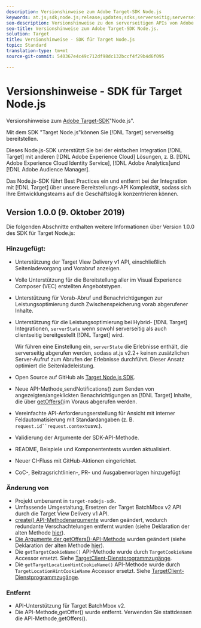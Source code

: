 ```yaml
---
description: Versionshinweise zum Adobe Target-SDK Node.js
keywords: at.js;sdk;node.js;release;updates;sdks;serverseitig;serverseitig;nodejs
seo-description: Versionshinweise zu den serverseitigen APIs von Adobe Target.
seo-title: Versionshinweise zum Adobe Target-SDK Node.js.
solution: Target
title: Versionshinweise - SDK für Target Node.js
topic: Standard
translation-type: tm+mt
source-git-commit: 540367e4c49c712df98dc132bccf4f29b4d6f095

---
```



# Versionshinweise - SDK für Target Node.js

Versionshinweise zum [Adobe Target-SDK](https://github.com/adobe/target-nodejs-sdk)"Node.js".

Mit dem SDK "Target Node.js"können Sie [!DNL Target] serverseitig bereitstellen.

Dieses Node.js-SDK unterstützt Sie bei der einfachen Integration [!DNL Target] mit anderen [!DNL Adobe Experience Cloud] Lösungen, z. B. [!DNL Adobe Experience Cloud Identity Service], [!DNL Adobe Analytics]und [!DNL Adobe Audience Manager].

Das Node.js-SDK führt Best Practices ein und entfernt bei der Integration mit [!DNL Target] über unsere Bereitstellungs-API Komplexität, sodass sich Ihre Entwicklungsteams auf die Geschäftslogik konzentrieren können.

## Version 1.0.0 (9. Oktober 2019)

Die folgenden Abschnitte enthalten weitere Informationen über Version 1.0.0 des SDK für Target Node.js:

### Hinzugefügt:

* Unterstützung der Target View Delivery v1 API, einschließlich Seitenladevorgang und Vorabruf anzeigen.
* Volle Unterstützung für die Bereitstellung aller im Visual Experience Composer (VEC) erstellten Angebotstypen.
* Unterstützung für Vorab-Abruf und Benachrichtigungen zur Leistungsoptimierung durch Zwischenspeicherung vorab abgerufener Inhalte.
* Unterstützung für die Leistungsoptimierung bei Hybrid- [!DNL Target] Integrationen, `serverState` wenn sowohl serverseitig als auch clientseitig bereitgestellt [!DNL Target] wird.

   Wir führen eine Einstellung ein, `serverState` die Erlebnisse enthält, die serverseitig abgerufen werden, sodass at.js v2.2+ keinen zusätzlichen Server-Aufruf zum Abrufen der Erlebnisse durchführt. Dieser Ansatz optimiert die Seitenladeleistung.

* Open Source auf GitHub als [Target Node.js SDK](https://github.com/adobe/target-nodejs-sdk).
* Neue API-Methode[ ](https://git.corp.adobe.com/anischev/target-nodejs-sdk/blob/TNT-33695/README.md#targetclientsendnotifications)sendNotifications() zum Senden von angezeigten/angeklickten Benachrichtigungen an [!DNL Target] Inhalte, die über [getOffers()](https://git.corp.adobe.com/anischev/target-nodejs-sdk/blob/TNT-33695/README.md#targetclientgetoffers)im Voraus abgerufen werden.
* Vereinfachte API-Anforderungserstellung für Ansicht mit interner Feldautomatisierung mit Standardangaben (z. B. `request.id``request.context`usw.).
* Validierung der Argumente der SDK-API-Methode.
* README, Beispiele und Komponententests wurden aktualisiert.
* Neuer CI-Fluss mit GitHub-Aktionen eingerichtet.
* CoC-, Beitragsrichtlinien-, PR- und Ausgabenvorlagen hinzugefügt

### Änderung von

* Projekt umbenannt in `target-nodejs-sdk`.
* Umfassende Umgestaltung, Ersetzen der Target BatchMbox v2 API durch die Target View Delivery v1 API.
* [create() API-Methodenargumente](https://git.corp.adobe.com/anischev/target-nodejs-sdk/blob/TNT-33695/README.md#targetclientcreate) wurden geändert, wodurch redundante Verschachtelungen entfernt wurden (siehe Deklaration der alten Methode [hier](https://www.npmjs.com/package/@adobe/target-node-client#targetnodeclientcreate)).
* [Die Argumente der getOffers()-API-Methode](https://git.corp.adobe.com/anischev/target-nodejs-sdk/blob/TNT-33695/README.md#targetclientgetoffers) wurden geändert (siehe Deklaration der alten Methode [hier](https://www.npmjs.com/package/@adobe/target-node-client#targetnodeclientgetoffers)).
* Die `getTargetCookieName()` API-Methode wurde durch `TargetCookieName` Accessor ersetzt. Siehe [TargetClient-Dienstprogrammzugänge](https://git.corp.adobe.com/anischev/target-nodejs-sdk/blob/TNT-33695/README.md#targetclient-utility-accessors).
* Die `getTargetLocationHintCookieName()` API-Methode wurde durch `TargetLocationHintCookieName` Accessor ersetzt.  Siehe [TargetClient-Dienstprogrammzugänge](https://git.corp.adobe.com/anischev/target-nodejs-sdk/blob/TNT-33695/README.md#targetclient-utility-accessors).

### Entfernt

* API-Unterstützung für Target BatchMbox v2.
* Die API-Methode[ ](https://www.npmjs.com/package/@adobe/target-node-client#targetnodeclientgetoffer)getOffer() wurde entfernt. Verwenden Sie stattdessen die API-Methode[ ](https://git.corp.adobe.com/anischev/target-nodejs-sdk/blob/TNT-33695/README.md#targetclientgetoffers)getOffers().

